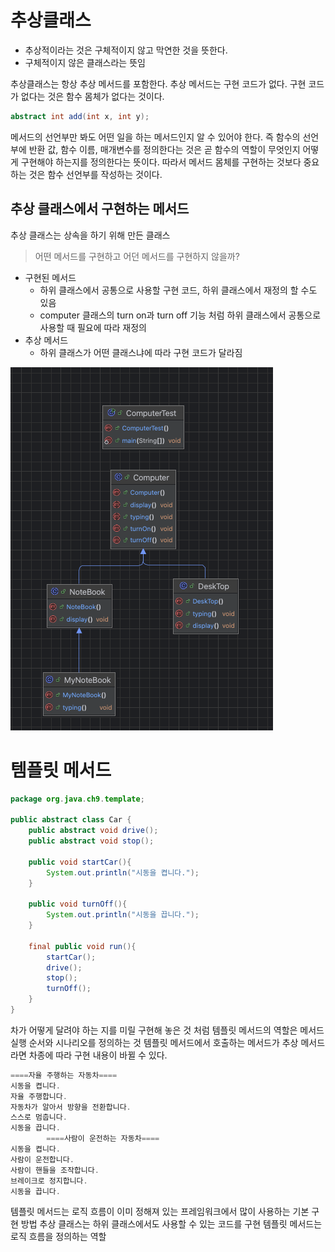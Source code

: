 # 추상클래스
- 추상적이라는 것은 구체적이지 않고 막연한 것을 뜻한다.
- 구체적이지 않은 클래스라는 뜻임

추상클래스는 항상 추상 메서드를 포함한다.
추상 메서드는 구현 코드가 없다.
구현 코드가 없다는 것은 함수 몸체가 없다는 것이다. 
```java
abstract int add(int x, int y);
```
메서드의 선언부만 봐도 어떤 일을 하는 메서드인지 알 수 있어야 한다. 
즉 함수의 선언부에 반환 값, 함수 이름, 매개변수를 정의한다는 것은 곧 
함수의 역할이 무엇인지 어떻게 구현해야 하는지를 정의한다는 뜻이다. 
따라서 메서드 몸체를 구현하는 것보다 중요하는 것은 함수 선언부를 작성하는 것이다. 


## 추상 클래스에서 구현하는 메서드 
추상 클래스는 상속을 하기 위해 만든 클래스 
> 어떤 메서드를 구현하고 어던 메서드를 구현하지 않을까?
- 구현된 메서드 
  - 하위 클래스에서 공통으로 사용할 구현 코드, 하위 클래스에서 재정의 할 수도 있음
  - computer 클래스의 turn on과 turn off 기능 처럼 하위 클래스에서 공통으로 사용할 때 필요에 따라 재정의
- 추상 메서드
  - 하위 클래스가 어떤 클래스냐에 따라 구현 코드가 달라짐

![abstract.png](abstract.png)


# 템플릿 메서드 
```java
package org.java.ch9.template;

public abstract class Car {
	public abstract void drive();
	public abstract void stop();

	public void startCar(){
		System.out.println("시동을 켭니다.");
	}

	public void turnOff(){
		System.out.println("시동을 끕니다.");
	}

	final public void run(){
		startCar();
		drive();
		stop();
		turnOff();
	}
}

```

차가 어떻게 달려야 하는 지를 미릴 구현해 놓은 것 처럼 템플릿 메서드의 역할은 메서드 실행 순서와 시나리오를 정의하는 것
템플릿 메서드에서 호출하는 메서드가 추상 메서드라면 차종에 따라 구현 내용이 바뀔 수 있다. 
```java
====자율 주행하는 자동차====
시동을 켭니다.
자율 주행합니다.
자동차가 알아서 방향을 전환합니다.
스스로 멈춥니다.
시동을 끕니다.
        ====사람이 운전하는 자동차====
시동을 켭니다.
사람이 운전합니다.
사람이 핸들을 조작합니다.
브레이크로 정지합니다.
시동을 끕니다.
```

템플릿 메서드는 로직 흐름이 이미 정해져 있는 프레임워크에서 많이 사용하는 기본 구현 방법
추상 클래스는 하위 클래스에서도 사용할 수 있는 코드를 구현
템플릿 메서드는 로직 흐름을 정의하는 역할 



